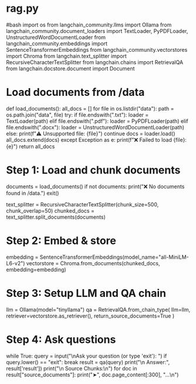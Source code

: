 # rag.py

#bash
import os
from langchain_community.llms import Ollama
from langchain_community.document_loaders import TextLoader, PyPDFLoader, UnstructuredWordDocumentLoader
from langchain_community.embeddings import SentenceTransformerEmbeddings
from langchain_community.vectorstores import Chroma
from langchain.text_splitter import RecursiveCharacterTextSplitter
from langchain.chains import RetrievalQA
from langchain.docstore.document import Document

# Load documents from /data
def load_documents():
    all_docs = []
    for file in os.listdir("data"):
        path = os.path.join("data", file)
        try:
            if file.endswith(".txt"):
                loader = TextLoader(path)
            elif file.endswith(".pdf"):
                loader = PyPDFLoader(path)
            elif file.endswith(".docx"):
                loader = UnstructuredWordDocumentLoader(path)
            else:
                print(f"⚠️ Unsupported file: {file}")
                continue
            docs = loader.load()
            all_docs.extend(docs)
        except Exception as e:
            print(f"❌ Failed to load {file}: {e}")
    return all_docs

# Step 1: Load and chunk documents
documents = load_documents()
if not documents:
    print("❌ No documents found in /data.")
    exit()

text_splitter = RecursiveCharacterTextSplitter(chunk_size=500, chunk_overlap=50)
chunked_docs = text_splitter.split_documents(documents)

# Step 2: Embed & store
embedding = SentenceTransformerEmbeddings(model_name="all-MiniLM-L6-v2")
vectorstore = Chroma.from_documents(chunked_docs, embedding=embedding)

# Step 3: Setup LLM and QA chain
llm = Ollama(model="tinyllama")
qa = RetrievalQA.from_chain_type(
    llm=llm,
    retriever=vectorstore.as_retriever(),
    return_source_documents=True
)

# Step 4: Ask questions
while True:
    query = input("\nAsk your question (or type 'exit'): ")
    if query.lower() == "exit":
        break
    result = qa(query)
    print("\n Answer:", result['result'])
    print("\n Source Chunks:\n")
    for doc in result["source_documents"]:
        print("➤", doc.page_content[:300], "...\n")
